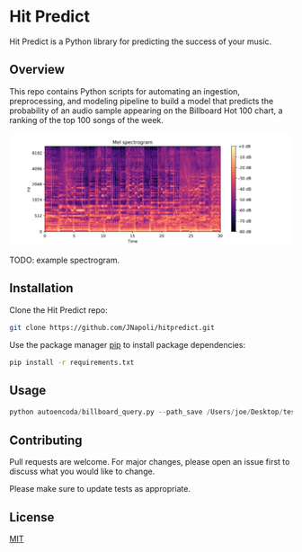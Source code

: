 # Hit Predict

Hit Predict is a Python library for predicting the success of your music.


## Overview

This repo contains Python scripts for automating an ingestion,
preprocessing, and modeling pipeline to build a model that predicts the
probability of an audio sample appearing on the Billboard Hot 100 chart,
a ranking of the top 100 songs of the week. 


![ScreenShot](/figs/spectrogram.png)



TODO: example spectrogram. 


## Installation

Clone the Hit Predict repo:
```bash
git clone https://github.com/JNapoli/hitpredict.git
```

Use the package manager [pip](https://pip.pypa.io/en/stable/) to install package dependencies:
```bash
pip install -r requirements.txt
```

## Usage


```python
python autoencoda/billboard_query.py --path_save /Users/joe/Desktop/test-dependencies/autoencoda/data/billboard/billboard-scrape.p
```

## Contributing
Pull requests are welcome. For major changes, please open an issue first to discuss what you would like to change.

Please make sure to update tests as appropriate.

## License
[MIT](https://choosealicense.com/licenses/mit/)
